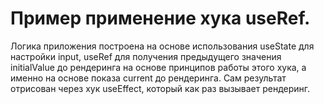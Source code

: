 # Пример применение хука useRef.  

Логика приложения построена на основе использования useState для настройки input, useRef для получения предыдущего значения initialValue до рендеринга на основе принципов работы этого хука, а именно на основе показа current до рендеринга. Сам результат отрисован через хук useEffect, который как раз вызывает рендеринг.
